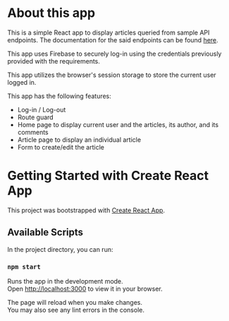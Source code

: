 # About this app

This is a simple React app to display articles queried from sample API endpoints. The documentation for the said endpoints can be found [here](https://jsonplaceholder.typicode.com/guide/).

This app uses Firebase to securely log-in using the credentials previously provided with the requirements.

This app utilizes the browser's session storage to store the current user logged in.

This app has the following features:

- Log-in / Log-out
- Route guard
- Home page to display current user and the articles, its author, and its comments
- Article page to display an individual article
- Form to create/edit the article

# Getting Started with Create React App

This project was bootstrapped with [Create React App](https://github.com/facebook/create-react-app).

## Available Scripts

In the project directory, you can run:

### `npm start`

Runs the app in the development mode.\
Open [http://localhost:3000](http://localhost:3000) to view it in your browser.

The page will reload when you make changes.\
You may also see any lint errors in the console.
